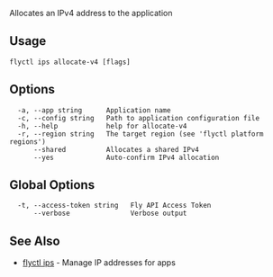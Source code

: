 Allocates an IPv4 address to the application

## Usage
~~~
flyctl ips allocate-v4 [flags]
~~~

## Options

~~~
  -a, --app string      Application name
  -c, --config string   Path to application configuration file
  -h, --help            help for allocate-v4
  -r, --region string   The target region (see 'flyctl platform regions')
      --shared          Allocates a shared IPv4
      --yes             Auto-confirm IPv4 allocation
~~~

## Global Options

~~~
  -t, --access-token string   Fly API Access Token
      --verbose               Verbose output
~~~

## See Also

* [flyctl ips](/docs/flyctl/ips/)	 - Manage IP addresses for apps

